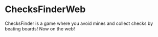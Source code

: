 # ChecksFinderWeb
ChecksFinder is a game where you avoid mines and collect checks by beating boards! Now on the web!
